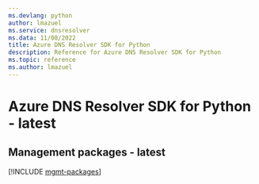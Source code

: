 ```yaml
---
ms.devlang: python
author: lmazuel
ms.service: dnsresolver
ms.data: 11/08/2022
title: Azure DNS Resolver SDK for Python
description: Reference for Azure DNS Resolver SDK for Python
ms.topic: reference
ms.author: lmazuel
---
```

# Azure DNS Resolver SDK for Python - latest

## Management packages - latest
[!INCLUDE [mgmt-packages](dns-resolver-mgmt-index.md)]